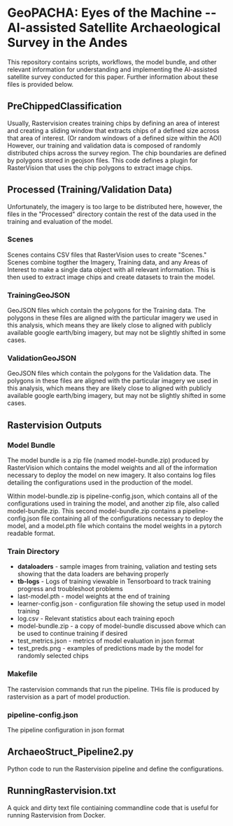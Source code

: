# GeoPACHA: Eyes of the Machine --  AI-assisted Satellite Archaeological Survey in the Andes

This repository contains scripts, workflows, the model bundle, and other relevant information for understanding and implementing the AI-assisted satellite survey conducted for this paper. Further information about these files is provided below.

## PreChippedClassification
Usually, Rastervision creates training chips by defining an area of interest and creating a sliding window that extracts chips of a defined size across that area of interest. (Or random windows of a defined size within the AOI) However, our training and validation data is composed of randomly distributed chips across the survey region. The chip boundaries are defined by polygons stored in geojson files. This code defines a plugin for RasterVision that uses the chip polygons to extract image chips.

## Processed (Training/Validation Data)
Unfortunately, the imagery is too large to be distributed here, however, the files in the "Processed" directory contain the rest of the data used in the training and evaluation of the model.

### Scenes
Scenes contains CSV files that RasterVision uses to create "Scenes." Scenes combine togther the Imagery, Training data, and any Areas of Interest to make a single data object with all relevant information. This is then used to extract image chips and create datasets to train the model.

### TrainingGeoJSON
GeoJSON files which contain the polygons for the Training data. The polygons in these files are aligned with the particular imagery we used in this analysis, which means they are likely close to aligned with publicly available google earth/bing imagery, but may not be slightly shifted in some cases.

### ValidationGeoJSON
GeoJSON files which contain the polygons for the Validation data. The polygons in these files are aligned with the particular imagery we used in this analysis, which means they are likely close to aligned with publicly available google earth/bing imagery, but may not be slightly shifted in some cases.


## Rastervision Outputs

### Model Bundle
The model bundle is a zip file (named model-bundle.zip) produced by RasterVision which contains the model weights and all of the information necessary to deploy the model on new imagery. It also contains log files detailing the configurations used in the production of the model.

Within model-bundle.zip is pipeline-config.json, which contains all of the configurations used in training the model, and another zip file, also called model-bundle.zip. This second model-bundle.zip contains a pipeline-config.json file containing all of the configurations necessary to deploy the model, and a model.pth file which contains the model weights in a pytorch readable format.

### Train Directory
- **dataloaders** - sample images from training, valiation and testing sets showing that the data loaders are behaving properly
- **tb-logs** - Logs of training viewable in Tensorboard to track training progress and troubleshoot problems
- last-model.pth - model weights at the end of training
- learner-config.json - configuration file showing the setup used in model training
- log.csv - Relevant statistics about each training epoch
- model-bundle.zip -  a copy of model-bundle discussed above which can be used to continue training if desired
- test_metrics.json - metrics of model evaluation in json format
- test_preds.png - examples of predictions made by the model for randomly selected chips

### Makefile
The rastervision commands that run the pipeline. THis file is produced by rastervision as a part of model production.

### pipeline-config.json
The pipeline configuration in json format

## ArchaeoStruct_Pipeline2.py
Python code to run the Rastervision pipeline and define the configurations.

## RunningRastervision.txt
A quick and dirty text file contiaining commandline code that is useful for running Rastervision from Docker.
